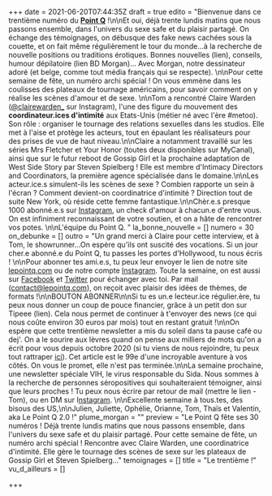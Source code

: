 +++
date = 2021-06-20T07:44:35Z
draft = true
edito = "Bienvenue dans ce trentième numéro du [**Point Q**](https://lepointq.com) !\n\nEt oui, déjà trente lundis matins que nous passons ensemble, dans l'univers du sexe safe et du plaisir partagé. On échange des témoignages, on débusque des fake news cachées sous la couette, et on fait même régulièrement le tour du monde...à la recherche de nouvelle positions ou traditions érotiques. Bonnes nouvelles (lien), conseils, humour dépilatoire (lien BD Morgan)... Avec Morgan, notre dessinateur adoré (et belge, comme tout média français qui se respecte). \n\nPour cette semaine de fête, un numéro archi spécial ! On vous emmène dans les coulisses des plateaux de tournage américains, pour savoir comment on y réalise les scènes d'amour et de sexe. \n\nTom a rencontré Claire Warden ([@clairewarden_](https://www.instagram.com/clairewarden_/?hl=fr) sur Instagram), l'une des figure du mouvement des **coordinateur.ices d'intimité** aux Etats-Unis (métier né avec l'ère #metoo). Son rôle : organiser le tournage des relations sexuelles dans les studios. Elle met à l'aise et protège les acteurs, tout en épaulant les réalisateurs pour des prises de vue de haut niveau.\n\nClaire a notamment travaillé sur les séries Mrs Fletcher et Your Honor (toutes deux disponibles sur MyCanal), ainsi que sur le futur reboot de Gossip Girl et la prochaine adaptation de West Side Story par Steven Spielberg ! Elle est membre d'Intimacy Directors and Coordinators, la première agence spécialisée dans le domaine.\n\nLes acteur.ice.s simulent-ils les scènes de sexe ? Combien rapporte un sein à l'écran ? Comment devient-on coordinatrice d'intimité ? Direction tout de suite New York, où réside cette femme fantastique.\n\nChèr.e.s presque 1000 abonné.e.s sur [Instagram](https://www.instagram.com/lepoint.q/), un check d'amour à chacun.e d'entre vous. On est infiniment reconnaissant de votre soutien, et on a hâte de rencontrer vos potes. \n\nL'équipe du Point Q. "
la_bonne_nouvelle = []
numero = 30
on_debunke = []
outro = "Un grand merci à Claire pour cette interview, et à Tom, le showrunner...On espère qu'ils ont suscité des vocations. Si un jour cher.e abonné.e du Point Q, tu passes les portes d'Hollywood, tu nous écris ! \n\nPour abonner tes ami.e.s, tu peux leur envoyer le lien de notre site [lepointq.com](https://lepointq.com) ou de notre compte [Instagram](https://www.instagram.com/lepoint.q/). Toute la semaine, on est aussi sur [Facebook](https://www.facebook.com/lepointq.news) et [Twitter](https://twitter.com/LePointQ) pour échanger avec toi. Par mail (contact@lepointq.com), on reçoit avec plaisir des idées de thèmes, de formats !\n\nBOUTON ABONNER\n\nSi tu es un.e lecteur.ice régulier.ère, tu peux nous donner un coup de pouce financier, grâce à un petit don sur Tipeee (lien). Cela nous permet de continuer à t'envoyer des news (ce qui nous coûte environ 30 euros par mois) tout en restant gratuit !\n\nOn espère que cette trentième newsletter a mis du soleil dans ta pause café ou dej'. On a le sourire aux lèvres quand on pense aux milliers de mots qu'on a écrit pour vous depuis octobre 2020 (si tu viens de nous rejoindre, tu peux tout rattraper [ici](https://lepointq.com/newsletters/)). Cet article est le 99e d'une incroyable aventure à vos côtés.  On vous le promet, elle n'est pas terminée.\n\nLa semaine prochaine, une newsletter spéciale VIH, le virus responsable du Sida. Nous sommes à la recherche de personnes séropositives qui souhaiteraient témoigner, ainsi que leurs proches ! Tu peux nous écrire par retour de mail (mettre le lien - Tom), ou en DM sur I[nstagram](https://www.instagram.com/lepoint.q/). \n\nExcellente semaine à tous.tes, des bisous des US,\n\nJulien, Juliette, Ophélie, Orianne, Tom, Thaïs et Valentin, aka Le Point Q 2.0 !"
plume_morgan = ""
preview = "Le Point Q fête ses 30 numéros ! Déjà trente lundis matins que nous passons ensemble, dans l'univers du sexe safe et du plaisir partagé. Pour cette semaine de fête, un numéro archi spécial ! Rencontre avec Claire Warden, une coordinatrice d'intimité. Elle gère le tournage des scènes de sexe sur les plateaux de Gossip Girl et Steven Spielberg..."
temoignages = []
title = "Le trentième !"
vu_d_ailleurs = []

+++
